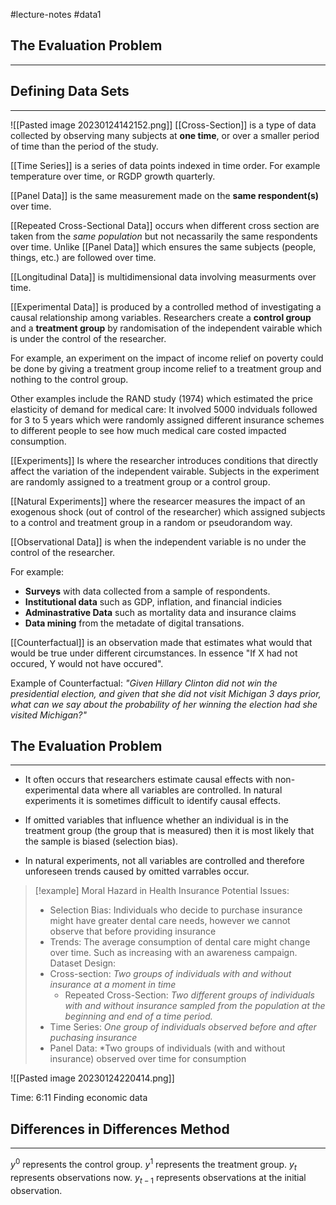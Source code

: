 #lecture-notes #data1 
## The Evaluation Problem
---

## Defining Data Sets
---
![[Pasted image 20230124142152.png]]
[[Cross-Section]] is a type of data collected by observing many subjects at **one time**, or over a smaller period of time than the period of the study. 

[[Time Series]] is a series of data points indexed in time order. For example temperature over time, or RGDP growth quarterly. 

[[Panel Data]] is the same measurement made on the **same respondent(s)** over time. 

[[Repeated Cross-Sectional Data]]  occurs when different cross section are taken from the *same population* but not necassarily the same respondents over time. Unlike [[Panel Data]] which ensures the same subjects (people, things, etc.) are followed over time.

[[Longitudinal Data]] is multidimensional data involving measurments over time. 

[[Experimental Data]] is produced by a controlled method of investigating a causal relationship among variables. Researchers create a **control group** and a **treatment group** by randomisation of the independent vairable which is under the control of the researcher. 

For example, an experiment on the impact of income relief on poverty could be done by giving a treatment group income relief to a treatment group and nothing to the control group. 

Other examples include the RAND study (1974) which estimated the price elasticity of demand for medical care: It involved 5000 indviduals followed for 3 to 5 years which were randomly assigned different insurance schemes to different people to see how much medical care costed impacted consumption. 

[[Experiments]] Is where the researcher introduces conditions that directly affect the variation of the independent vairable. Subjects in the experiment are randomly assigned to a treatment group or a control group. 

[[Natural Experiments]] where the researcer measures the impact of an exogenous shock (out of control of the researcher) which assigned subjects to a control and treatment group in a random or pseudorandom way.  

[[Observational Data]] is when the independent variable is no under the control of the researcher. 

For example: 
- **Surveys** with data collected from a sample of respondents. 
- **Institutional data** such as GDP, inflation, and financial indicies
- **Adminastrative Data** such as mortality data and insurance claims
- **Data mining** from the metadate of digital transations. 

[[Counterfactual]] is an observation made that estimates what would that would be true under different circumstances. In essence "If X had not occured, Y would not have occured". 

Example of Counterfactual: *"Given Hillary Clinton did not win the presidential election, and given that she did not visit Michigan 3 days prior, what can we say about the probability of her winning the election had she visited Michigan?"*

## The Evaluation Problem
---
- It often occurs that researchers estimate causal effects with non-experimental data where all variables are controlled. In natural experiments it is sometimes difficult to identify causal effects. 

- If omitted variables that influence whether an individual is in the treatment group (the group that is measured) then it is most likely that the sample is biased (selection bias). 

- In natural experiments, not all variables are controlled and therefore unforeseen trends caused by omitted varrables occur. 
> [!example] Moral Hazard in Health Insurance
> Potential Issues: 
> - Selection Bias: Individuals who decide to purchase insurance might have greater dental care needs, however we cannot observe that before providing insurance
> - Trends: The average consumption of dental care might change over time. Such as increasing with an awareness campaign. 
> Dataset Design:
> - Cross-section: *Two groups of individuals with and without insurance at a moment in time* 
> 	- Repeated Cross-Section: *Two different groups of individuals with and without insurance  sampled from the population at the beginning and end of a time period.*
> - Time Series: *One group of individuals observed before and after puchasing insurance*
> - Panel Data: *Two groups of individuals (with and without insurance) observed over time for consumption 

![[Pasted image 20230124220414.png]]

Time: 6:11 Finding economic data




> 
## Differences in Differences Method 
---
$y^{0}$ represents the control group. 
$y^{1}$ represents the treatment group. 
$y_{t}$ represents observations now. 
$y_{t-1}$ represents observations at the initial observation. 